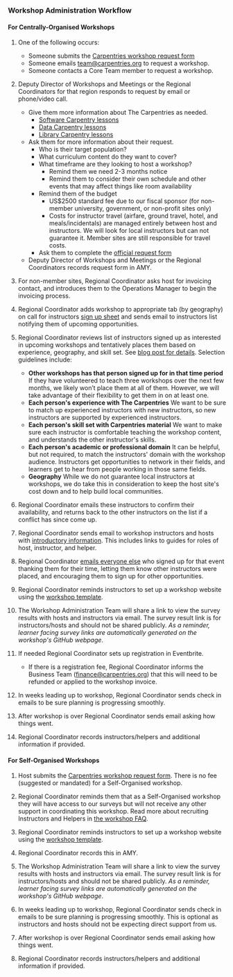 ### Workshop Administration Workflow

#### For Centrally-Organised Workshops

1. One of the following occurs:
    * Someone submits the [Carpentries workshop request form](https://amy.carpentries.org/forms/workshop/) 
    * Someone emails team@carpentries.org to request a workshop.
    * Someone contacts a Core Team member to request a workshop.

1. Deputy Director of Workshops and Meetings or the Regional Coordinators for that region responds to request by email or phone/video call.
    * Give them more information about The Carpentries as needed.
        * [Software Carpentry lessons](https://software-carpentry.org/lessons/)
        * [Data Carpentry lessons](http://www.datacarpentry.org/lessons/)
        * [Library Carpentry lessons](https://librarycarpentry.org/lessons/)
    * Ask them for more information about their request.
        * Who is their target population?
        * What curriculum content do they want to cover?
        * What timeframe are they looking to host a workshop?
            * Remind them we need 2-3 months notice
            * Remind them to consider their own schedule and other events that may affect things like room availability
        * Remind them of the budget
            * US$2500 standard fee due to our fiscal sponsor (for non-member university, government, or non-profit sites only)
            * Costs for instructor travel (airfare, ground travel, hotel, and meals/incidentals) are managed entirely between host and instructors. We will look for local instructors but can not guarantee it. Member sites are still responsible for travel costs.
        * Ask them to complete the [official request form](https://amy.carpentries.org/forms/workshop/)  
    * Deputy Director of Workshops and Meetings or the Regional Coordinators records request form in AMY.

1. For non-member sites, Regional Coordinator asks host for invoicing contact, and introduces them to the Operations Manager to begin the invoicing process.

1. Regional Coordinator adds workshop to appropriate tab (by geography) on call for instructors [sign up sheet](https://docs.google.com/spreadsheets/d/1YhTAzEalDqKUowgej7aRa7E1K0XcB6ZezoVUt6VN2qY/edit#gid=0) and sends email to instructors list notifying them of upcoming opportunities.

1. Regional Coordinator reviews list of instructors signed up as interested in upcoming workshops and tentatively places them based on experience, geography, and skill set. See [blog post for details](https://software-carpentry.org/blog/2018/01/assign-instructors.html). Selection guidelines include:

    * **Other workshops has that person signed up for in that time period**  If they have volunteered to teach three workshops over the next few months, we likely won’t place them at all of them. However, we will take advantage of their flexibility to get them in on at least one.
    * **Each person's experience with The Carpentries** We want to be sure to match up experienced instructors with new instructors, so new instructors are supported by experienced instructors. 
    * **Each person's skill set with Carpentries material**  We want to make sure each instructor is comfortable teaching the workshop content, and understands the other instructor's skills.
    * **Each person's academic or professional domain** It can be helpful, but not required, to match the instructors' domain with the workshop audience. Instructors get opportunities to network in their fields, and learners get to hear from people working in those same fields.
    * **Geography** While we do not guarantee local instructors at workshops, we do take this in consideration to keep the host site's cost down and to help build local communities.


1. Regional Coordinator emails these instructors to confirm their availability, and returns back to the other instructors on the list if a conflict has since come up.

1.  Regional Coordinator sends email to workshop instructors and hosts with [introductory information](email_templates.html#host-and-instructor-introductions).  This includes links to guides for roles of host, instructor, and helper.

1. Regional Coordinator [emails everyone else](email_templates.html#other-instructors-placed) who signed up for that event thanking them for their time, letting them know other instructors were placed, and encouraging them to sign up for other opportunities.

1. Regional Coordinator reminds instructors to set up a workshop website using the
[workshop template](https://github.com/carpentries/workshop-template).

1. The Workshop Administration Team will share a link to view the survey results with hosts and instructors via email. The survey result link is for instructors/hosts and should not be shared publicly. *As a reminder, learner facing survey links are automatically generated on the workshop's GitHub webpage*.

1. If needed Regional Coordinator sets up registration in Eventbrite. 
    * If there is a registration fee, Regional Coordinator informs the Business Team (finance@carpentries.org) that this will need to be refunded or applied to the workshop invoice.

1.  In weeks leading up to workshop, Regional Coordinator sends check in emails to be sure planning is progressing smoothly.

1. After workshop is over Regional Coordinator sends email asking how things went.

1. Regional Coordinator records instructors/helpers and additional information if provided.


#### For Self-Organised Workshops

1. Host submits the [Carpentries workshop request form](https://amy.carpentries.org/forms/workshop/). There is no fee (suggested or mandated) for a Self-Organised workshop.

1. Regional Coordinator reminds them that as a Self-Organised workshop they will have access to our surveys but will not receive any other support in coordinating this workshop. Read more about recruiting Instructors and Helpers in [the workshop FAQ](https://carpentries.org/workshop_faq/#if-i-need-help-recruiting-instructors-supporting-instructors-andor-helpers-for-a-self-organised-workshop-what-are-my-options). 

1. Regional Coordinator reminds instructors to set up a workshop website using the
[workshop template](https://github.com/carpentries/workshop-template).

1. Regional Coordinator records this in AMY.

1. The Workshop Administration Team will share a link to view the survey results with hosts and instructors via email. The survey result link is for instructors/hosts and should not be shared publicly. *As a reminder, learner facing survey links are automatically generated on the workshop's GitHub webpage*.

1. In weeks leading up to workshop, Regional Coordinator sends check in emails to be sure planning is progressing smoothly. This is optional as instructors and hosts should not be expecting direct support from us.

1. After workshop is over Regional Coordinator sends email asking how things went.

1. Regional Coordinator records instructors/helpers and additional information if provided.

